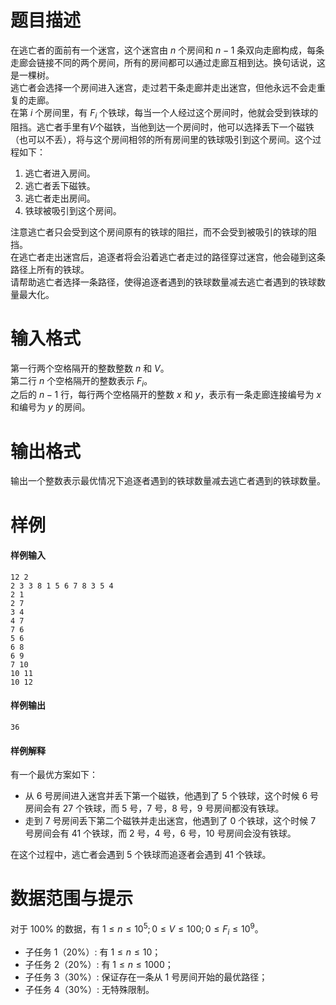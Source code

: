 
# 题目描述

在逃亡者的面前有一个迷宫，这个迷宫由 $n$ 个房间和 $n-1$ 条双向走廊构成，每条走廊会链接不同的两个房间，所有的房间都可以通过走廊互相到达。换句话说，这是一棵树。  
逃亡者会选择一个房间进入迷宫，走过若干条走廊并走出迷宫，但他永远不会走重复的走廊。  
在第 $i$ 个房间里，有 $F_i$ 个铁球，每当一个人经过这个房间时，他就会受到铁球的阻挡。逃亡者手里有$V$个磁铁，当他到达一个房间时，他可以选择丢下一个磁铁（也可以不丢），将与这个房间相邻的所有房间里的铁球吸引到这个房间。这个过程如下：

1. 逃亡者进入房间。
2. 逃亡者丢下磁铁。
3. 逃亡者走出房间。
4. 铁球被吸引到这个房间。

注意逃亡者只会受到这个房间原有的铁球的阻拦，而不会受到被吸引的铁球的阻挡。  
在逃亡者走出迷宫后，追逐者将会沿着逃亡者走过的路径穿过迷宫，他会碰到这条路径上所有的铁球。  
请帮助逃亡者选择一条路径，使得追逐者遇到的铁球数量减去逃亡者遇到的铁球数量最大化。

# 输入格式

第一行两个空格隔开的整数整数 $n$ 和 $V$。  
第二行 $n$ 个空格隔开的整数表示 $F_i$。  
之后的 $n-1$ 行，每行两个空格隔开的整数 $x$ 和 $y$，表示有一条走廊连接编号为 $x$ 和编号为 $y$ 的房间。

# 输出格式

输出一个整数表示最优情况下追逐者遇到的铁球数量减去逃亡者遇到的铁球数量。

# 样例

#### 样例输入
```plain
12 2
2 3 3 8 1 5 6 7 8 3 5 4
2 1
2 7
3 4
4 7
7 6
5 6
6 8
6 9
7 10
10 11
10 12
```

#### 样例输出
```plain
36
```

#### 样例解释
有一个最优方案如下：

* 从 $6$ 号房间进入迷宫并丢下第一个磁铁，他遇到了 $5$ 个铁球，这个时候 $6$ 号房间会有 $27$ 个铁球，而 $5$ 号，$7$ 号，$8$ 号，$9$ 号房间都没有铁球。
* 走到 $7$ 号房间丢下第二个磁铁并走出迷宫，他遇到了 $0$ 个铁球，这个时候 $7$ 号房间会有 $41$ 个铁球，而 $2$ 号，$4$ 号，$6$ 号，$10$ 号房间会没有铁球。

在这个过程中，逃亡者会遇到 $5$ 个铁球而追逐者会遇到 $41$ 个铁球。

# 数据范围与提示

对于 $100\%$ 的数据，有 $1\le n\le 10^5;0\le V\le 100;0\le F_i\le 10^9$。

+ 子任务 1（$20\%$）: 有 $1\le n\le 10$；
+ 子任务 2（$20\%$）: 有 $1\le n\le 1000$；
+ 子任务 3（$30\%$）: 保证存在一条从 $1$ 号房间开始的最优路径；
+ 子任务 4（$30\%$）: 无特殊限制。

